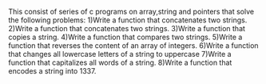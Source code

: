 This consist of series of c programs on array,string and pointers that solve the following problems:
1)Write a function that concatenates two strings.
2)Write a function that concatenates two strings.
3)Write a function that copies a string.
4)Write a function that compares two strings.
5)Write a function that reverses the content of an array of integers.
6)Write a function that changes all lowercase letters of a string to uppercase
7)Write a function that capitalizes all words of a string.
8)Write a function that encodes a string into 1337.
